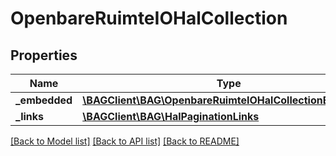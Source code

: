 # OpenbareRuimteIOHalCollection

## Properties
Name | Type | Description | Notes
------------ | ------------- | ------------- | -------------
**_embedded** | [**\BAGClient\BAG\OpenbareRuimteIOHalCollectionEmbedded**](OpenbareRuimteIOHalCollectionEmbedded.md) |  | [optional] 
**_links** | [**\BAGClient\BAG\HalPaginationLinks**](HalPaginationLinks.md) |  | [optional] 

[[Back to Model list]](../../README.md#documentation-for-models) [[Back to API list]](../../README.md#documentation-for-api-endpoints) [[Back to README]](../../README.md)

